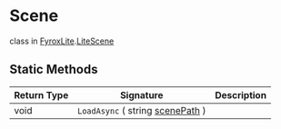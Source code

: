 # Scene
class in [FyroxLite](../README.md).[LiteScene](README.md)
## Static Methods
| Return Type | Signature | Description |
|---|---|---|
| void | `LoadAsync` ( string <ins>scenePath</ins> ) |  |

